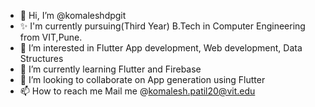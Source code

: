 - 👋 Hi, I’m @komaleshdpgit
- ✨ I'm currently pursuing(Third Year)  B.Tech in Computer Engineering from VIT,Pune.
- 👀 I’m interested in Flutter App development, Web development, Data Structures
- 🌱 I’m currently learning Flutter and Firebase
- 💞️ I’m looking to collaborate on App generation using Flutter
- 📫 How to reach me Mail me @komalesh.patil20@vit.edu

<!---
komaleshdpgit/komaleshdpgit is a ✨ special ✨ repository because its `README.md` (this file) appears on your GitHub profile.
You can click the Preview link to take a look at your changes.
--->
